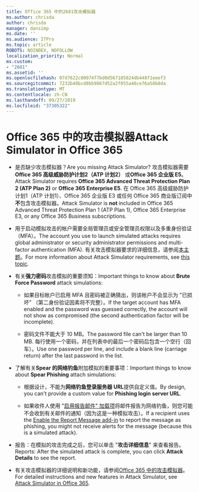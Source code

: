 ```yaml
---
title: Office 365 中的2681攻击模拟器
ms.author: chrisda
author: chrisda
manager: dansimp
ms.date: ''
ms.audience: ITPro
ms.topic: article
ROBOTS: NOINDEX, NOFOLLOW
localization_priority: Normal
ms.custom:
- "2681"
ms.assetid: ''
ms.openlocfilehash: 07d7622c00074f7bd0d567185824db448f1eeef3
ms.sourcegitcommit: 7232b48bcd8bb9867d52a2f055a46ce76a58b8da
ms.translationtype: MT
ms.contentlocale: zh-CN
ms.lasthandoff: 09/27/2019
ms.locfileid: "37305322"
---
```

# <a name="attack-simulator-in-office-365"></a><span data-ttu-id="7e200-102">Office 365 中的攻击模拟器</span><span class="sxs-lookup"><span data-stu-id="7e200-102">Attack Simulator in Office 365</span></span>

- <span data-ttu-id="7e200-103">是否缺少攻击模拟器？</span><span class="sxs-lookup"><span data-stu-id="7e200-103">Are you missing Attack Simulator?</span></span> <span data-ttu-id="7e200-104">攻击模拟器需要**Office 365 高级威胁防护计划2（ATP 计划2）** 或**Office 365 企业版 E5**。</span><span class="sxs-lookup"><span data-stu-id="7e200-104">Attack Simulator requires **Office 365 Advanced Threat Protection Plan 2 (ATP Plan 2)** or **Office 365 Enterprise E5**.</span></span> <span data-ttu-id="7e200-105">在 Office 365 高级威胁防护计划1（ATP 计划1）、Office 365 企业版 E3 或任何 Office 365 商业版订阅中**不**包含攻击模拟器。</span><span class="sxs-lookup"><span data-stu-id="7e200-105">Attack Simulator is **not** included in Office 365 Advanced Threat Protection Plan 1 (ATP Plan 1), Office 365 Enterprise E3, or any Office 365 Business subscriptions.</span></span>

- <span data-ttu-id="7e200-106">用于启动模拟攻击的帐户需要全局管理员或安全管理员权限以及多重身份验证（MFA）。</span><span class="sxs-lookup"><span data-stu-id="7e200-106">The account you use to launch simulated attacks requires global administrator or security administrator permissions and multi-factor authentication (MFA).</span></span> <span data-ttu-id="7e200-107">有关攻击模拟器要求的详细信息，请参阅[本主题](https://docs.microsoft.com/office365/securitycompliance/attack-simulator#before-you-begin)。</span><span class="sxs-lookup"><span data-stu-id="7e200-107">For more information about Attack Simulator requirements, see [this topic](https://docs.microsoft.com/office365/securitycompliance/attack-simulator#before-you-begin).</span></span>

- <span data-ttu-id="7e200-108">有关**强力密码**攻击模拟的重要须知：</span><span class="sxs-lookup"><span data-stu-id="7e200-108">Important things to know about **Brute Force Password** attack simulations:</span></span>

  - <span data-ttu-id="7e200-109">如果目标帐户已启用 MFA 且密码被正确猜出，则该帐户不会显示为 "已损坏" （第二身份验证因素将不完整）。</span><span class="sxs-lookup"><span data-stu-id="7e200-109">If the target account has MFA enabled and the password was guessed correctly, the account will not show as compromised (the second authentication factor will be incomplete).</span></span>

  - <span data-ttu-id="7e200-110">密码文件不能大于 10 MB。</span><span class="sxs-lookup"><span data-stu-id="7e200-110">The password file can't be larger than 10 MB.</span></span> <span data-ttu-id="7e200-111">每行使用一个密码，并在列表中的最后一个密码后包含一个空行（回车）。</span><span class="sxs-lookup"><span data-stu-id="7e200-111">Use one password per line, and include a blank line (carriage return) after the last password in the list.</span></span>

- <span data-ttu-id="7e200-112">了解有关**Spear 的网络钓鱼**附加模拟的重要事项：</span><span class="sxs-lookup"><span data-stu-id="7e200-112">Important things to know about **Spear Phishing** attach simulations:</span></span>

  - <span data-ttu-id="7e200-113">根据设计，不能为**网络钓鱼登录服务器 URL**提供自定义值。</span><span class="sxs-lookup"><span data-stu-id="7e200-113">By design, you can't provide a custom value for **Phishing login server URL**.</span></span>

  - <span data-ttu-id="7e200-114">如果收件人使用 "[启用报告邮件" 加载项](https://docs.microsoft.com/microsoft-365/security/office-365-security/enable-the-report-message-add-in)将邮件报告为网络钓鱼，则您可能不会收到有关邮件的通知（因为这是一种模拟攻击）。</span><span class="sxs-lookup"><span data-stu-id="7e200-114">If a recipient uses the [Enable the Report Message add-in](https://docs.microsoft.com/microsoft-365/security/office-365-security/enable-the-report-message-add-in) to report the message as phishing, you might not receive alerts for the message (because this is a simulated attack).</span></span>

- <span data-ttu-id="7e200-115">报告：在模拟的攻击完成之后，您可以单击 "**攻击详细信息**" 来查看报告。</span><span class="sxs-lookup"><span data-stu-id="7e200-115">Reports: After the simulated attack is complete, you can click **Attack Details** to see the report.</span></span>

- <span data-ttu-id="7e200-116">有关攻击模拟器的详细说明和新功能，请参阅[Office 365 中的攻击模拟器](https://docs.microsoft.com/microsoft-365/security/office-365-security/attack-simulator)。</span><span class="sxs-lookup"><span data-stu-id="7e200-116">For detailed instructions and new features in Attack Simulator, see [Attack Simulator in Office 365](https://docs.microsoft.com/microsoft-365/security/office-365-security/attack-simulator).</span></span>
